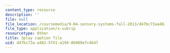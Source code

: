```yaml
---
content_type: resource
description: ''
file: null
file_location: /coursemedia/9-04-sensory-systems-fall-2013/d47bc73aa4825f41a1948b989efc4b47_ezBuTFbF5Gs.vtt
file_type: application/x-subrip
resourcetype: Other
title: 3play caption file
uid: d47bc73a-a482-5f41-a194-8b989efc4b47
---
```


